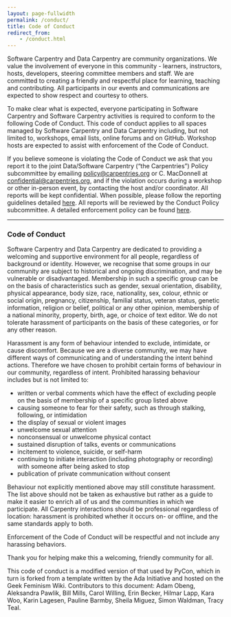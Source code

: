 ```yaml
---
layout: page-fullwidth
permalink: /conduct/
title: Code of Conduct
redirect_from:
    - /conduct.html
---
```


Software Carpentry and Data Carpentry are community organizations.
We value the involvement of everyone in this community - learners, instructors, hosts, developers, steering
committee members and staff. We are committed to creating a friendly and respectful place for learning,
teaching and contributing. All participants in our events and communications are expected to show respect
and courtesy to others.  

To make clear what is expected, everyone participating in Software Carpentry and Software Carpentry activities
is required to conform to the following Code of Conduct. This code of conduct applies to all spaces managed by
Software Carpentry and Data Carpentry including, but not limited to, workshops, email lists, online forums and
on GitHub. Workshop hosts are expected to assist with enforcement of the Code of Conduct.  

If you believe someone is violating the Code of Conduct we ask that you report it to the joint Data/Software Carpentry (“the Carpentries”) Policy subcommittee by emailing [policy@carpentries.org](mailto:policy@carpentries.org) or 
C. MacDonnell at [confidential@carpentries.org](mailto:confidential@carpentries.org), and if the violation occurs during a
workshop or other in-person event,
by contacting the host and/or coordinator. All reports will be kept confidential.  When possible, please follow
the reporting guidelines detailed [here](/CoC-reporting/). All reports will be reviewed by the Conduct Policy
subcommittee. A detailed enforcement policy can be found [here](/CoC-enforcement/).  

<hr>

### Code of Conduct

Software Carpentry and Data Carpentry are dedicated to providing a welcoming and supportive environment for all
people, regardless of background or identity. However, we recognise that some groups in our community are subject
to historical and ongoing discrimination, and may be vulnerable or disadvantaged. Membership in such a specific
group can be on the basis of characteristics such as gender, sexual orientation, disability, physical
appearance, body size, race, nationality, sex, colour, ethnic or social origin, pregnancy, citizenship, familial
status, veteran status, genetic information, religion or belief, political or any other opinion, membership of a
national minority, property, birth, age, or choice of text editor. We do not tolerate harassment of participants
on the basis of these categories, or for any other reason.

Harassment is any form of behaviour intended to exclude, intimidate, or cause discomfort. Because we are a
diverse community, we may have different ways of communicating and of understanding the intent behind actions.
Therefore we have chosen to prohibit certain forms of behaviour in our community, regardless of intent.
Prohibited harassing behaviour includes but is not limited to:  

- written or verbal comments which have the effect of excluding people on the basis of membership of a specific group listed above  
- causing someone to fear for their safety, such as through stalking, following, or intimidation  
- the display of sexual or violent images  
- unwelcome sexual attention  
- nonconsensual or unwelcome physical contact  
- sustained disruption of talks, events or communications  
- incitement to violence, suicide, or self-harm  
- continuing to initiate interaction (including photography or recording) with someone after being asked to stop  
- publication of private communication without consent  

Behaviour not explicitly mentioned above may still constitute harassment. The list above should not be taken as
exhaustive but rather as a guide to make it easier to enrich all of us and the communities in which we
participate. All Carpentry interactions should be professional regardless of location: harassment is prohibited
whether it occurs on- or offline, and the same standards apply to both.  

Enforcement of the Code of Conduct will be respectful and not include any harassing behaviors.  

Thank you for helping make this a welcoming, friendly community for all.  

This code of conduct is a modified
version of that used by PyCon, which in turn is forked from a template written by the Ada Initiative and hosted
on the Geek Feminism Wiki. Contributors to this document: Adam Obeng, Aleksandra Pawlik, Bill Mills, Carol
Willing, Erin Becker, Hilmar Lapp, Kara Woo, Karin Lagesen, Pauline Barmby, Sheila Miguez, Simon Waldman, Tracy
Teal.

